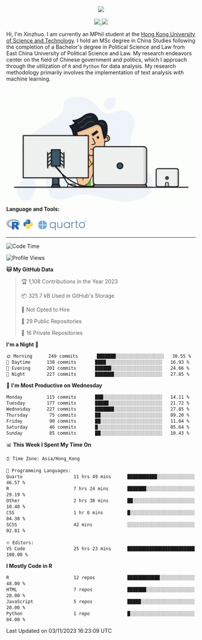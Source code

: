 <div align='center'>
<img src='https://readme-typing-svg.herokuapp.com?font=Lora&color=4d3900&center=true&lines=HKUST+Mphil+in+SOSC;Focus+on+China;Code+for+PoliSci'/>
</div>

<p align='center'>
 <a href
='https://www.linkedin.com/in/xinzhuo-huang-5161011ba/' target='_blank'>
        <img src='https://img.shields.io/badge/linkedin%20-%230077B5.svg?&style=for-the-badge&logo=linkedin&logoColor=white'/>
    </a>
 <a href='https://twitter.com/HsinchoH' target='_blank'>
        <img src='https://img.shields.io/badge/Twitter-1DA1F2?style=for-the-badge&logo=twitter&logoColor=white'/>
    </a>
    </p>
    
Hi, I'm Xinzhuo. I am currently an MPhil student at the [Hong Kong University of Science and Technology](https://sosc.hkust.edu.hk/node/613). I hold an MSc degree in China Studies following the completion of a Bachelor's degree in Political Science and Law from East China University of Political Science and Law. My research endeavors center on the field of Chinese government and politics, which I approach through the utilization of `R` and `Python` for data analysis. My research methodology primarily involves the implementation of text analysis with machine learning.




<img align='right' src="https://github.com/xinzhuohkust/xinzhuohkust/blob/main/programmer.gif" width="590">



**Language and Tools:**  

<code><img height="36" src="https://raw.githubusercontent.com/github/explore/80688e429a7d4ef2fca1e82350fe8e3517d3494d/topics/r/r.png"></code>
<code><img height="36" src="https://raw.githubusercontent.com/github/explore/80688e429a7d4ef2fca1e82350fe8e3517d3494d/topics/python/python.png"></code>
<code><img height="32" src="https://github.com/quarto-dev/quarto-r/blob/main/man/figures/quarto.png"></code>

---
<!--START_SECTION:waka-->
![Code Time](http://img.shields.io/badge/Code%20Time-1%2C091%20hrs%208%20mins-blue)

![Profile Views](http://img.shields.io/badge/Profile%20Views-24-blue)

**🐱 My GitHub Data** 

> 🏆 1,108 Contributions in the Year 2023
 > 
> 📦 325.7 kB Used in GitHub's Storage 
 > 
> 🚫 Not Opted to Hire
 > 
> 📜 29 Public Repositories 
 > 
> 🔑 16 Private Repositories  
 > 
**I'm a Night 🦉** 

```text
🌞 Morning      249 commits       ███████░░░░░░░░░░░░░░░░░░   30.55 % 
🌆 Daytime      138 commits       ████░░░░░░░░░░░░░░░░░░░░░   16.93 % 
🌃 Evening      201 commits       ██████░░░░░░░░░░░░░░░░░░░   24.66 % 
🌙 Night        227 commits       ███████░░░░░░░░░░░░░░░░░░   27.85 % 

```
📅 **I'm Most Productive on Wednesday** 

```text
Monday         115 commits       ███░░░░░░░░░░░░░░░░░░░░░░   14.11 % 
Tuesday        177 commits       █████░░░░░░░░░░░░░░░░░░░░   21.72 % 
Wednesday      227 commits       ███████░░░░░░░░░░░░░░░░░░   27.85 % 
Thursday        75 commits       ██░░░░░░░░░░░░░░░░░░░░░░░   09.20 % 
Friday          90 commits       ██░░░░░░░░░░░░░░░░░░░░░░░   11.04 % 
Saturday        46 commits       █░░░░░░░░░░░░░░░░░░░░░░░░   05.64 % 
Sunday          85 commits       ██░░░░░░░░░░░░░░░░░░░░░░░   10.43 % 

```


📊 **This Week I Spent My Time On** 

```text
⌚︎ Time Zone: Asia/Hong_Kong

💬 Programming Languages: 
Quarto                   11 hrs 49 mins      ███████████░░░░░░░░░░░░░░   46.57 % 
R                        7 hrs 24 mins       ███████░░░░░░░░░░░░░░░░░░   29.19 % 
Other                    2 hrs 38 mins       ██░░░░░░░░░░░░░░░░░░░░░░░   10.40 % 
CSS                      1 hr 6 mins         █░░░░░░░░░░░░░░░░░░░░░░░░   04.38 % 
SCSS                     42 mins             ░░░░░░░░░░░░░░░░░░░░░░░░░   02.81 % 

🔥 Editors: 
VS Code                  25 hrs 23 mins      █████████████████████████   100.00 % 

```

**I Mostly Code in R** 

```text
R                        12 repos            ████████████░░░░░░░░░░░░░   48.00 % 
HTML                     7 repos             ███████░░░░░░░░░░░░░░░░░░   28.00 % 
JavaScript               5 repos             █████░░░░░░░░░░░░░░░░░░░░   20.00 % 
Python                   1 repo              █░░░░░░░░░░░░░░░░░░░░░░░░   04.00 % 

```



 Last Updated on 03/11/2023 16:23:09 UTC
<!--END_SECTION:waka-->
    
    
    
    
    
    
    
    
